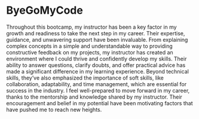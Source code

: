 # ByeGoMyCode

Throughout this bootcamp, my instructor has been a key factor in my growth and readiness to take the next step in my career. Their expertise, guidance, and unwavering support have been invaluable. From explaining complex concepts in a simple and understandable way to providing constructive feedback on my projects, my instructor has created an environment where I could thrive and confidently develop my skills. Their ability to answer questions, clarify doubts, and offer practical advice has made a significant difference in my learning experience. Beyond technical skills, they’ve also emphasized the importance of soft skills, like collaboration, adaptability, and time management, which are essential for success in the industry. I feel well-prepared to move forward in my career, thanks to the mentorship and knowledge shared by my instructor. Their encouragement and belief in my potential have been motivating factors that have pushed me to reach new heights.
